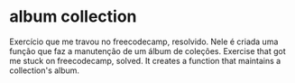 # album collection
Exercício que me travou no freecodecamp, resolvido. Nele é criada uma função que faz a manutenção de um álbum de coleções. 
Exercise that got me stuck on freecodecamp, solved. It creates a function that maintains a collection's album.
